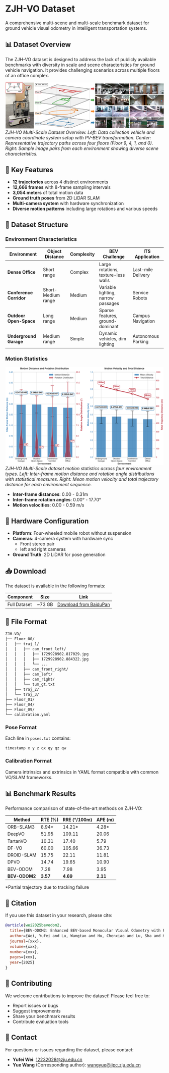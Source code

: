 # ZJH-VO Dataset

A comprehensive multi-scene and multi-scale benchmark dataset for ground vehicle visual odometry in intelligent transportation systems.

## 📊 Dataset Overview

The ZJH-VO dataset is designed to address the lack of publicly available benchmarks with diversity in scale and scene characteristics for ground vehicle navigation. It provides challenging scenarios across multiple floors of an office complex.

![Dataset Overview](Images/Dataset_Overview.png)
*ZJH-VO Multi-Scale Dataset Overview. Left: Data collection vehicle and camera coordinate system setup with PV-BEV transformation. Center: Representative trajectory paths across four floors (Floor 9, 4, 1, and 0). Right: Sample image pairs from each environment showing diverse scene characteristics.*

## 🚗 Key Features

- **12 trajectories** across 4 distinct environments
- **12,666 frames** with 8-frame sampling intervals  
- **3,054 meters** of total motion data
- **Ground truth poses** from 2D LiDAR SLAM
- **Multi-camera system** with hardware synchronization
- **Diverse motion patterns** including large rotations and various speeds

## 📁 Dataset Structure

### Environment Characteristics

| Environment | Object Distance | Complexity | BEV Challenge | ITS Application |
|------------|----------------|------------|--------------|-----------------|
| **Dense Office** | Short range | Complex | Large rotations, texture-less walls | Last-mile Delivery |
| **Conference Corridor** | Short-Medium range | Medium | Variable lighting, narrow passages | Service Robots |
| **Outdoor Open-Space** | Long range | Medium | Sparse features, ground-dominant | Campus Navigation |
| **Underground Garage** | Medium range | Simple | Dynamic vehicles, dim lighting | Autonomous Parking |

### Motion Statistics

![Motion Statistics](Images/Motion_Statistics.png)
*ZJH-VO Multi-Scale dataset motion statistics across four environment types. Left: Inter-frame motion distance and rotation angle distributions with statistical measures. Right: Mean motion velocity and total trajectory distance for each environment sequence.*

- **Inter-frame distances**: 0.00 - 0.31m
- **Inter-frame rotation angles**: 0.00° - 17.70°
- **Motion velocities**: 0.00 - 0.59 m/s

## 🔧 Hardware Configuration
- **Platform**: Four-wheeled mobile robot without suspension
- **Cameras**: 4-camera system with hardware sync
  - Front stereo pair
  - left and right cameras
- **Ground Truth**: 2D LiDAR for pose generation

## 📥 Download

The dataset is available in the following formats:

| Component | Size | Link |
|-----------|------|------|
| Full Dataset | ~73 GB | [Download from BaiduPan](https://pan.baidu.com/s/1chw2FQsG-sPkaMWTrGCH8A?pwd=zjhd) |

## 📂 File Format

```
ZJH-VO/
├── Floor_00/
│   ├── traj_1/
│   │   ├── cam_front_left/
│   │   │   ├── 1729928902.817029.jpg
│   │   │   ├── 1729928902.884322.jpg
│   │   │   └── ...
│   │   ├── cam_front_right/
│   │   ├── cam_left/
│   │   ├── cam_right/
│   │   └── tum_gt.txt
│   ├── traj_2/
│   └── traj_3/
├── Floor_01/
├── Floor_04/
├── Floor_09/
└── calibration.yaml
```

### Pose Format
Each line in `poses.txt` contains:
```
timestamp x y z qx qy qz qw
```

### Calibration Format
Camera intrinsics and extrinsics in YAML format compatible with common VO/SLAM frameworks.

## 📊 Benchmark Results

Performance comparison of state-of-the-art methods on ZJH-VO:

| Method | RTE (%) | RRE (°/100m) | APE (m) |
|--------|---------|--------------|---------|
| ORB-SLAM3 | 8.94* | 14.21* | 4.28* |
| DeepVO | 51.95 | 109.11 | 20.06 |
| TartanVO | 10.31 | 17.40 | 5.79 |
| DF-VO | 60.00 | 105.66 | 36.73 |  
| DROID-SLAM | 15.75 | 22.11 | 11.81 |
| DPVO | 14.74 | 19.65 | 10.90 |
| BEV-ODOM | 7.28 | 7.98 | 3.95 |
| **BEV-ODOM2** | **3.57** | **4.69** | **2.11** |

*Partial trajectory due to tracking failure

## 📝 Citation

If you use this dataset in your research, please cite:

```bibtex
@article{wei2025bevodom2,
  title={BEV-ODOM2: Enhanced BEV-based Monocular Visual Odometry with PV-BEV Fusion and Dense Flow Supervision for Ground Robots},
  author={Wei, Yufei and Lu, Wangtao and Hu, Chenxiao and Lu, Sha and Han, Fuzhang and Xiong, Rong and Wang, Yue},
  journal={xxx},
  volume={xxx},
  number={xxx},
  pages={xxx},
  year={2025}
}
```

## 🤝 Contributing

We welcome contributions to improve the dataset! Please feel free to:
- Report issues or bugs
- Suggest improvements
- Share your benchmark results
- Contribute evaluation tools

## 📧 Contact

For questions or issues regarding the dataset, please contact:
- **Yufei Wei**: 12232028@zju.edu.cn
- **Yue Wang** (Corresponding author): wangyue@iipc.zju.edu.cn

